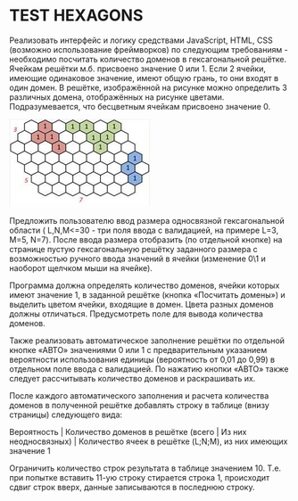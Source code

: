 # TEST HEXAGONS # 

Реализовать интерфейс и логику средствами JavaScript, HTML, CSS (возможно использование фреймворков) по следующим требованиям - необходимо посчитать количество доменов в гексагональной решётке.
Ячейкам решётки м.б. присвоено значение 0 или 1. Если 2 ячейки, имеющие одинаковое значение, имеют общую грань, то они входят в один домен.
В решётке, изображённой на рисунке  можно определить 3 различных домена, отображённых на рисунке цветами. Подразумевается, что бесцветным ячейкам присвоено значение 0.

![Screenshot](image.jpg)

Предложить пользователю ввод размера односвязной гексагональной области ( L,N,M<=30 - три поля ввода с валидацией, на примере L=3, M=5, N=7). После ввода размера отобразить (по отдельной кнопке) на странице пустую гексагональную решётку заданного размера с возможностью ручного ввода значений в ячейки (изменение 0\1  и наоборот щелчком мыши на ячейке).

Программа должна определять количество доменов, ячейки которых имеют значение 1, в заданной решётке (кнопка «Посчитать домены») и выделить цветом ячейки, входящие в домен. Цвета разных доменов должны отличаться. Предусмотреть поле для вывода количества доменов.

Также реализовать автоматическое заполнение решётки по отдельной кнопке «АВТО» значениями 0 или 1 с предварительным указанием вероятности использования единицы (вероятность от 0,01 до 0,99) в отдельном поле ввода с валидацией. По нажатию кнопки «АВТО» также следует рассчитывать количество доменов и раскрашивать их.

После каждого автоматического заполнения и расчета количества доменов в полученной решётке добавлять строку в таблице (внизу страницы) следующего вида:

Вероятность | Количество доменов в решётке (всего | Из них неодносвязных) | Количество ячеек в решётке (L;N;M), из них имеющих значение 1            

Ограничить количество строк результата  в таблице значением 10. Т.е. при попытке вставить 11-ую строку стирается строка 1, происходит сдвиг строк вверх, данные записываются в последнюю строку.


